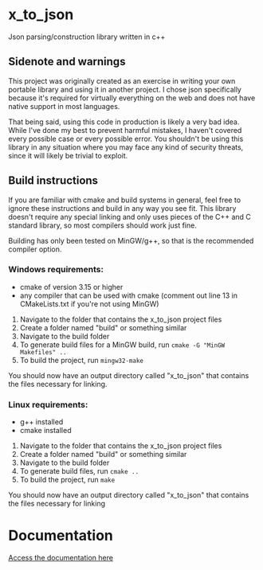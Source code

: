 # x_to_json
Json parsing/construction library written in c++

## Sidenote and warnings
This project was originally created as an exercise in writing your own portable library and using it in another project. I chose json specifically because it's required for virtually everything on the web and does not have native support in most languages. 

That being said, using this code in production is likely a very bad idea. While I've done my best to prevent harmful mistakes, I haven't covered every possible case or every possible error. You shouldn't be using this library in any situation where you may face any kind of security threats, since it will likely be trivial to exploit.

## Build instructions

If you are familiar with cmake and build systems in general, feel free to ignore these instructions and build in any way you see fit. This library doesn't require any special linking and only uses pieces of the C++ and C standard library, so most compilers should work just fine.

Building has only been tested on MinGW/g++, so that is the recommended compiler option.

### Windows requirements:
- cmake of version 3.15 or higher
- any compiler that can be used with cmake (comment out line 13 in CMakeLists.txt if you're not using MinGW)

1. Navigate to the folder that contains the x_to_json project files
2. Create a folder named "build" or something similar
3. Navigate to the build folder
4. To generate build files for a MinGW build, run `cmake -G "MinGW Makefiles" ..`
5. To build the project, run `mingw32-make`

You should now have an output directory called "x_to_json" that contains the files necessary for linking.

### Linux requirements:
- g++ installed
- cmake installed

1. Navigate to the folder that contains the x_to_json project files
2. Create a folder named "build" or something similar
3. Navigate to the build folder
4. To generate build files, run `cmake ..`
5. To build the project, run `make`

You should now have an output directory called "x_to_json" that contains the files necessary for linking

# Documentation
[Access the documentation here](https://github.com/Cattimus/x_to_json/wiki)
